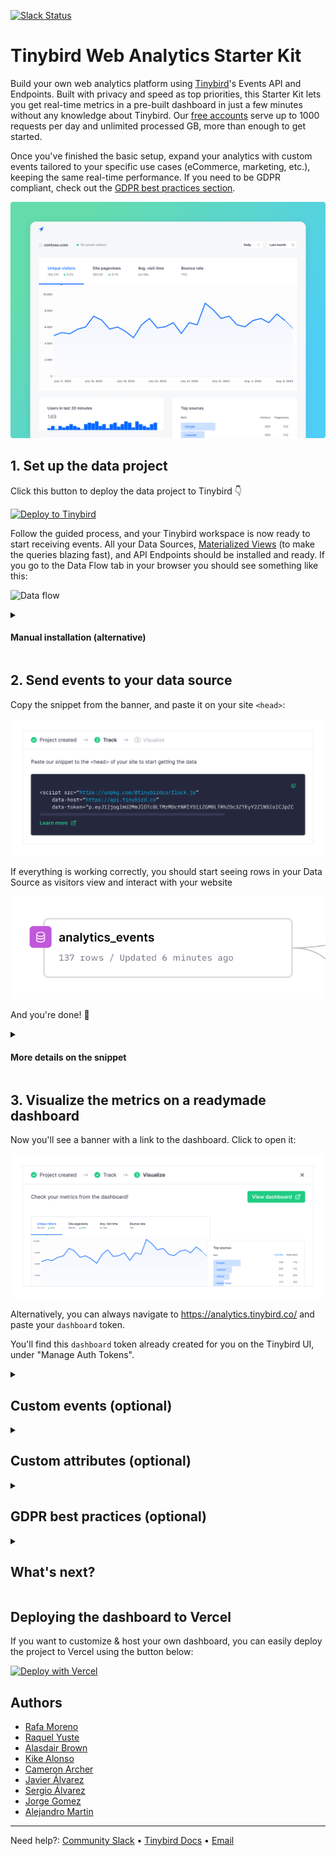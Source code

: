 <p>
  <a href="https://www.tinybird.co/join-our-slack-community"><img alt="Slack Status" src="https://img.shields.io/badge/slack-chat-1FCC83?style=flat&logo=slack"></a>
</p>

# Tinybird Web Analytics Starter Kit

Build your own web analytics platform using [Tinybird](https://www.tinybird.co/)'s Events API and Endpoints. Built with privacy and speed as top priorities, this Starter Kit lets you get real-time metrics in a pre-built dashboard in just a few minutes without any knowledge about Tinybird. Our [free accounts](https://www.tinybird.co/pricing) serve up to 1000 requests per day and unlimited processed GB, more than enough to get started.

<!-- You can look at the [Web Analytics Starter Kit](https://www.tinybird.co/starter-kits) site to get a better glimpse of the final result.  -->
Once you've finished the basic setup, expand your analytics with custom events tailored to your specific use cases (eCommerce, marketing, etc.), keeping the same real-time performance. If you need to be GDPR compliant, check out the [GDPR best practices section](#gdpr).

![Tinybird Web Analytics Dashboard](./assets/img/repo-banner.png)


## 1. Set up the data project

Click this button to deploy the data project to Tinybird 👇

[![Deploy to Tinybird](https://cdn.tinybird.co/button)](https://ui.tinybird.co/workspaces/new?name=web_analytics&starter_kit=web-analytics-starter-kit)

Follow the guided process, and your Tinybird workspace is now ready to start receiving events. All your Data Sources, [Materialized Views](https://www.tinybird.co/guide/materialized-columns) (to make the queries blazing fast), and API Endpoints should be installed and ready. If you go to the Data Flow tab in your browser you should see something like this:

![Data flow](./assets/img/data_flow.png)
<!-- maybe add some explanations on top of the flow? -->

<details id='manual-install'> 
<summary><h4>Manual installation (alternative)</h4></summary>

1. Create a [Tinybird account](https://ui.tinybird.co/signup).
2. Create a Workspace and go to **Manage Auth tokens** to copy your admin token.
3. Clone this repository:

```bash
git clone https://github.com/tinybirdco/web-analytics-starter-kit
cd web-analytics-starter-kit
cd tinybird
```

4. Install the Tinybird CLI using `pip install tinybird-cli`. [Detailed instructions here](https://docs.tinybird.co/cli.html#how-to-install).

5. Authenticate on the CLI using `tb auth` and paste the token you just copied.

6. Push the project using `tb push`.

</details>

## 2. Send events to your data source

Copy the snippet from the banner, and paste it on your site `<head>`:

![Banner showed to copy HTML snippet](./assets/img/banner_snippet.png)

If everything is working correctly, you should start seeing rows in your Data Source as visitors view and interact with your website

![Incoming events](./assets/img/events-incoming.svg)

And you're done! 🙌

<details id='manual-install'> 
<summary><h4>More details on the snippet</h4></summary>

The banner generates a snippet like this one, including the tracking script:

```html
<script defer src="https://unpkg.com/@tinybirdco/flock.js" data-token="YOUR_TRACKER_TOKEN"></script>
```

Script parameters:

| Parameter | Mandatory | Description |
| --- | --- |--- |
| `data-token` | Yes | Your `tracker` token. It's already created for you, you can find it on the Tinybird UI under "Manage Auth Tokens" |
| `data-proxy` | No | Your domain URL to proxy the request, if you follow the optional steps for "GDPR Best Practices" |
| `data-host` | No | Tinybird host URL. Ddefaults to `https://api.tinybird.co/`, but could be `https://api.us-east.tinybird.co` or a dedicated cluster. The banner already generates the snippet with the proper host. |
| `data-datasource` | No | If you iterate the landing data source, or you just want to ingest the event in a different one, you can specify the landing data source name. |

</details>

## 3. Visualize the metrics on a readymade dashboard

Now you'll see a banner with a link to the dashboard. Click to open it:

![Analytics dashboard preview](./assets/img/banner_dashboard.png)

Alternatively, you can always navigate to https://analytics.tinybird.co/ and paste your `dashboard` token.

You'll find this `dashboard` token already created for you on the Tinybird UI, under "Manage Auth Tokens".

<details>
<summary><h2>Custom events (optional)</h2></summary>

> **Warning**<br>
> **GDPR**: Don't track any personal (PII), ids, codes, or any other information that may lead to identify an individual (not even fingerprinting). Track only the essential events when needed, and use aggregated metrics.

The script also provides you with a function to send custom events. You can simply add this to your application at any point:

```js
Tinybird.trackEvent('add_to_cart', {
  partnumber: 'A1708 (EMC 3164)',
  quantity: 1
});
```

You can also fork the dashboard project in this repository and create custom components for your new events. It's a Next.js project, so you can deploy it easily on [Vercel](https://vercel.com/).

> *Custom Ecommerce events examples coming soon!*

</details>

<details>
<summary><h2>Custom attributes (optional)</h2></summary>

You can include custom attributes in the import library snippet. Attributes name must have **tb_** prefix. Every attribute included with this requirement would be save in the payload column of your analytics_events datasource and will be included in every event. For example:

```js
<script
    src="https://unpkg.com/@tinybirdco/flock.js"
    data-token="TOKEN-ID"
    tb_customer_id="CUSTOMER_ID">
</script>
```

Would append customer_id:CUSTOMER_ID to the rest of variables saved in payload column.
</details>

<details id='gdpr'> 
<summary><h2>GDPR best practices (optional)</h2></summary>

> **Warning**<br>
> **GDPR**: These are some tips to follow the GDPR guidelines, but compliance is not guaranteed. Follow these instructions and assess with your legal team. For more details on how to implement a privacy-first tracker for compliance, [read this](https://www.tinybird.co/blog-posts/privacy-first-google-analytics-alternative).

Requirements:

- Create your Tinybird Workspace in **EU** region.
- Don't track any personal (PII), ids, codes, or any other information that may lead to identify an individual (not even fingerprinting).
- Track only the essential events when needed.
- Use aggregated metrics, never at individual level (session).
- Your visitors should be able to opt out at ANY time.

### Instructions to make it a first-party solution

To make this a first-party solution end-to-end, you'll need to send the events to the data pipeline using your own domain. You'll own the data, and Tinybird won't analyze it in any way.

You will need to set up:

- A tracking script delivery under <!-- this seems incomplete? -->
- A proxy to Tinybird Events API

<!-- add an option to test with a data generator? -->

1. Deploy the [middleware](./middleware/) to Vercel.

    [![Deploy with Vercel](https://vercel.com/button)](https://vercel.com/new/clone?repository-url=https%3A%2F%2Fgithub.com%2Ftinybirdco%2Fweb-analytics-starter-kit%2Ftree%2Fmain%2Fmiddleware&env=TINYBIRD_TOKEN&envDescription=Tinybird%20token%20needed%20for%20ingestion&project-name=web-analytics)

2. Fill in the `TINYBIRD_TOKEN` environment variable with the ingestion token you created in the basic setup.

3. Add a subdomain to your site, for example `events.example.com`.  Most ad-blockers won't block a subdomain on your root domain, but just to be sure, avoid `analytics.example.com`, `tracking.example.com` or similar so anti-trackers don't block your requests.

4. Update the snippet from the basic setup to this, using your configured subdomain:

```html
<script defer src="https://events.example.com/index.js" data-proxy="https://events.example.com"></script>
```

</details>


<details id='next'> 
<summary><h2>What's next?</h2></summary>

- **Need more inspiration?** Check out our upcoming [live coding session](https://www.tinybird.co/live-coding-sessions/google-analytics-free).
- **The big picture:** [How an eCommerce giant replaced Google Analytics for privacy and scale](https://www.tinybird.co/blog-posts/ecommerce-google-analytics-alternative)
</details>

## Deploying the dashboard to Vercel

If you want to customize & host your own dashboard, you can easily deploy the project to Vercel using the button below:

[![Deploy with Vercel](https://vercel.com/button)](https://vercel.com/new/clone?repository-url=https%3A%2F%2Fgithub.com%2Ftinybirdco%2Fweb-analytics-starter-kit&project-name=tinybird-web-analytics-starter-kit&repository-name=tinybird-web-analytics-starter-kit&demo-title=Tinybird%20Web%20Analytics&demo-description=A%20privacy-first%20Web%20Analytics%20project%20built%20with%20Tinybird&demo-url=https%3A%2F%2Fanalytics.tinybird.co%2F&demo-image=https%3A%2F%2Fanalytics.tinybird.co%2Fbanner.png&root-directory=dashboard)



##  Authors

- [Rafa Moreno](https://github.com/rmorehig)
- [Raquel Yuste](https://github.com/raqyuste)
- [Alasdair Brown](https://github.com/sdairs)
- [Kike Alonso](https://github.com/kukukaka)
- [Cameron Archer](https://github.com/tb-peregrine)
- [Javier Álvarez](https://github.com/xavijam)
- [Sergio Álvarez](https://github.com/saleiva)
- [Jorge Gomez](https://github.com/jorgesancha)
- [Alejandro Martin](https://github.com/alejandromav)

---

Need help?: [Community Slack](https://www.tinybird.co/join-our-slack-community) &bull; [Tinybird Docs](https://docs.tinybird.co/) &bull; [Email](mailto:kike@tinybird.co)
